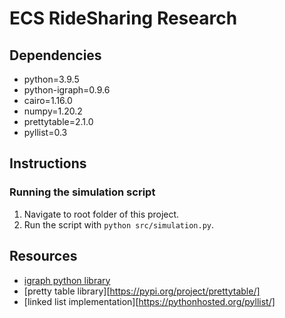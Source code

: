 # ECS RideSharing Research

## Dependencies
- python=3.9.5
- python-igraph=0.9.6
- cairo=1.16.0
- numpy=1.20.2
- prettytable=2.1.0
- pyllist=0.3

## Instructions

### Running the simulation script
1. Navigate to root folder of this project.
2. Run the script with `python src/simulation.py`.

## Resources
- [igraph python library](https://igraph.org/python/)
- [pretty table library][https://pypi.org/project/prettytable/]
- [linked list implementation][https://pythonhosted.org/pyllist/]

